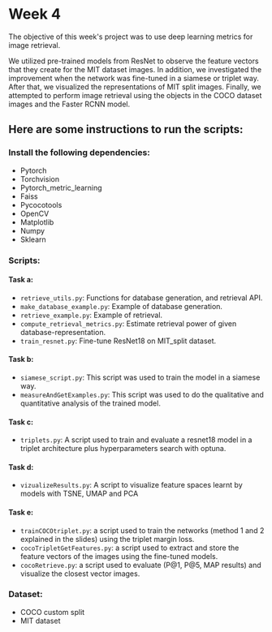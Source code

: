 # Week 4

The objective of this week's project was to use deep learning metrics for image retrieval.

We utilized pre-trained models from ResNet to observe the feature vectors that they create for the MIT dataset images. In addition, we investigated the improvement when the network was fine-tuned in a siamese or triplet way. After that, we visualized the representations of MIT split images. Finally, we attempted to perform image retrieval using the objects in the COCO dataset images and the Faster RCNN model.

## Here are some instructions to run the scripts:
### Install the following dependencies:
* Pytorch
* Torchvision
* Pytorch_metric_learning
* Faiss
* Pycocotools
* OpenCV
* Matplotlib
* Numpy
* Sklearn

### Scripts:
#### Task a:
* ``retrieve_utils.py``: Functions for database generation, and retrieval API.
* ``make_database_example.py``: Example of database generation.
* ``retrieve_example.py``: Example of retrieval.
* ``compute_retrieval_metrics.py``: Estimate retrieval power of given database-representation.
* ``train_resnet.py``: Fine-tune ResNet18 on MIT_split dataset.


#### Task b:
* ``siamese_script.py``: This script was used to train the model in a siamese way.
* ``measureAndGetExamples.py``: This script was used to do the qualitative and quantitative analysis of the trained model.

#### Task c:
* ``triplets.py``: A script used to train and evaluate a resnet18 model in a triplet architecture plus hyperparameters search with optuna.  

#### Task d:
* ``vizualizeResults.py``: A script to visualize feature spaces learnt by models with TSNE, UMAP and PCA
#### Task e:
* ``trainCOCOtriplet.py``: a script used to train the networks (method 1 and 2 explained in the slides) using the triplet margin loss.
* ``cocoTripletGetFeatures.py``: a script used to extract and store the feature vectors of the images using the fine-tuned models.
* ``cocoRetrieve.py``: a script used to evaluate (P@1, P@5, MAP results) and visualize the closest vector images.
### Dataset:
* COCO custom split
* MIT dataset

